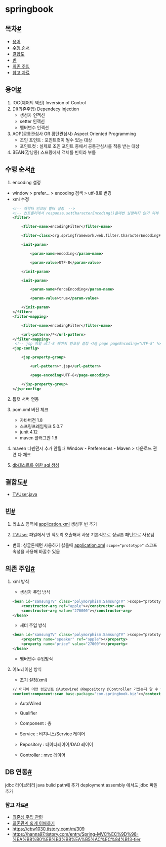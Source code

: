 # springbook

## 목차[#](#springbook)
- [용어](#용어)
- [수행 순서](#수행-순서)
- [결합도](#결합도)
- [빈](#빈)
- [의존 주입](#의존-주입)
- [참고 자료](#참고-자료)

## 용어[#](#springbook)

 1. IOC(제어의 역전) Inversion of Control
 2. DI(의존주입) Dependecy injection
     * 생성자 인젝션
     * setter 인젝션
     * 멤버변수 인젝션 
 3. AOP(공통관심사 OR 횡단관심사) Aspect Oriented Programming
 	* 조인 포인트 : 포인트컷이 될수 있는 대상
 	* 포인트컷 : 실제로 조인 포인트 중에서 공통관심사를 적용 받는 대상
 4. BEAN(강낭콩) 스프링에서 객체를 빈이라 부름

## 수행 순서[#](#springbook)
1. encoding 설정
  * window > prefer... > encoding 검색 > utf-8로 변경
  * xml 수정   
  	```xml
	<!-- 캐릭터 인코딩 필터 설정  -->
	<!-- 컨트롤러에서 response.setCharacterEncoding()를매번 실행하지 않기 위해 서블릿 필터를 이용해 처리  -->
	<filter>

		<filter-name>encodingFilter</filter-name>

		<filter-class>org.springframework.web.filter.CharacterEncodingFilter</filter-class>

		<init-param>

			<param-name>encoding</param-name>

			<param-value>UTF-8</param-value>

		</init-param>

		<init-param>

			<param-name>forceEncoding</param-name>

			<param-value>true</param-value>

		</init-param>
	</filter>
	<filter-mapping>

		<filter-name>encodingFilter</filter-name>

		<url-pattern>/*</url-pattern>
	</filter-mapping>
	 <!-- jsp 파일 utf-8 페이지 인코딩 설정 <%@ page pageEncoding="UTF-8" %>  -->
	<jsp-config>

		<jsp-property-group>

			<url-pattern>*.jsp</url-pattern>

			<page-encoding>UTF-8</page-encoding>

		</jsp-property-group>
	</jsp-config>

  	```
2. 톰캣 서버 연동
3. pom.xml 버전 체크
	* 자바버전 1.8
	* 스프링프레임워크 5.0.7
	* junit 4.12
	* maven 플러그인 1.8
  
 4. maven 디펜던시 추가 안될때 Window - Preferences - Maven > 다운로드 관련 다 체크
 5. [db테스트를 위한 sql 생성](./src/main/resources/springbook.sql) 
  
 
 ## 결합도[#](#springbook)
 
 * [TVUser.java](./src/main/java/polymorphism/TVUser.java)
 

 ## 빈[#](#springbook)

1. 리소스 영역에 [application.xml](./src/main/resources/applicationContext.xml) 생성후 빈 추가

2. [TVUser](./src/main/java/polymorphism/TVUser.java) 파일에서 빈 팩토리 호출해서 사용 기본적으로 싱글톤 패턴으로 사용됨

* 번외: 싱글톤패턴 사용하기 싫을때 [application.xml](./src/main/resources/applicationContext.xml)
   `scope="prototype"` 스코프 속성을 사용해 바꿀수 있음


## 의존 주입[#](#springbook)

1. xml 방식
	* 생성자 주입 방식
	```xml
	<bean id="samsungTV" class="polymorphism.SamsungTV" >scope="prototype"
		<constructor-arg ref="apple"></constructor-arg>
		<constructor-arg value="270000"></constructor-arg>
	</bean> 
	```
	* 새터 주입 방식
	```xml
	<bean id="samsungTV" class="polymorphism.SamsungTV" >scope="prototype"
		<property name="speaker" ref="apple"></property>
		<property name="price" value="27000"></property>
	</bean> 
	```
	* 멤버변수 주입방식
2. 어노테이션 방식

	* 초기 설정(xml)
	```xml
	// 어디에 어떤 컴포넌트 @Autowired @Repository @Controller 가있는지 알 수 있게 스캔하는 코드 추가
	<context:component-scan base-package="com.springbook.biz"></context:component-scan>
	```

	* AutoWired
	* Qualifier
	
	* Component : 총
	* Service : 비지니스/Service 레이어
	* Repository : 데이터레이어/DAO 레이어
	* Controller : mvc 레이어
	
	
## DB 연동[#](#springbook)

jdbc 라이브러리 java bulid path에 추가
deployment assembly 에서도 jdbc 파일 추가


### 참고 자료[#](#springbook)

* [의존성 주입 관련](https://codevang.tistory.com/312)
* [의존관계 쉽게 이해하기](https://tecoble.techcourse.co.kr/post/2021-04-27-dependency-injection/)
* https://cbw1030.tistory.com/m/309
* https://hanna97.tistory.com/entry/Spring-MVC%EC%9D%98-%EA%B8%B0%EB%B3%B8%EA%B5%AC%EC%84%B13-tier
